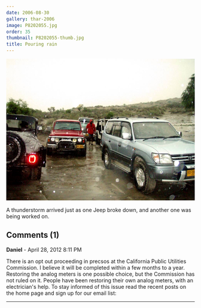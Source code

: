 ```yaml
---
date: 2006-08-30
gallery: thar-2006
image: P8202055.jpg
order: 35
thumbnail: P8202055-thumb.jpg
title: Pouring rain
---
```


![Pouring rain](./P8202055.jpg)

A thunderstorm arrived just as one Jeep broke down, and another one was being worked on.

<div id="comments">

## Comments (1)

**Daniel** - April 28, 2012  8:11 PM

There is an opt out proceeding in precsos at the California Public Utilities Commission. I believe it will be completed within a few months to a year. Restoring the analog meters is one possible choice, but the Commission has not ruled on it. People have been restoring their own analog meters, with an electrician's help. To stay informed of this issue read the recent posts on the home page and sign up for our email list:

---

</div>